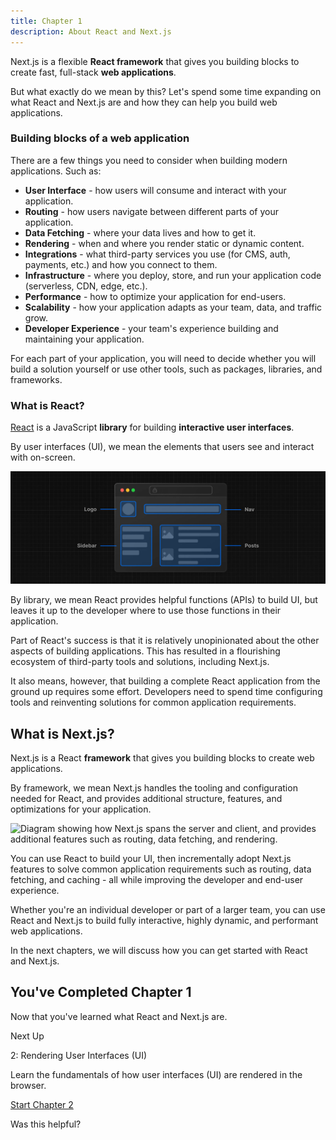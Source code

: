 ```yaml
---
title: Chapter 1
description: About React and Next.js
---
```


Next.js is a flexible **React framework** that gives you building blocks to
create fast, full-stack **web applications**.

But what exactly do we mean by this? Let's spend some time expanding on what
React and Next.js are and how they can help you build web applications.

### Building blocks of a web application

There are a few things you need to consider when building modern applications.
Such as:

- **User Interface** \- how users will consume and interact with your application.
- **Routing** \- how users navigate between different parts of your application.
- **Data Fetching** \- where your data lives and how to get it.
- **Rendering** \- when and where you render static or dynamic content.
- **Integrations** \- what third-party services you use (for CMS, auth, payments, etc.) and how you connect to them.
- **Infrastructure** \- where you deploy, store, and run your application code (serverless, CDN, edge, etc.).
- **Performance** \- how to optimize your application for end-users.
- **Scalability** \- how your application adapts as your team, data, and traffic grow.
- **Developer Experience** \- your team's experience building and maintaining your application.

For each part of your application, you will need to decide whether you will
build a solution yourself or use other tools, such as packages, libraries, and
frameworks.

### What is React?

[React](https://react.dev) is a JavaScript **library** for building
**interactive user interfaces**.

By user interfaces (UI), we mean the elements that users see and interact with
on-screen.

![User Interface example showing a browser window with a navigation, a sidebar, and a list of posts](/assets/learn-react-components.webp)


By library, we mean React provides helpful functions (APIs) to build UI, but
leaves it up to the developer where to use those functions in their
application.

Part of React's success is that it is relatively unopinionated about the other
aspects of building applications. This has resulted in a flourishing ecosystem
of third-party tools and solutions, including Next.js.

It also means, however, that building a complete React application from the
ground up requires some effort. Developers need to spend time configuring
tools and reinventing solutions for common application requirements.

## What is Next.js?

Next.js is a React **framework** that gives you building blocks to create web
applications.

By framework, we mean Next.js handles the tooling and configuration needed for
React, and provides additional structure, features, and optimizations for your
application.

![Diagram showing how Next.js spans the server and client, and provides additional features such as routing, data fetching, and
rendering.](/assets/learn-ecosystem.webp)


You can use React to build your UI, then incrementally adopt Next.js features
to solve common application requirements such as routing, data fetching, and
caching - all while improving the developer and end-user experience.

Whether you're an individual developer or part of a larger team, you can use
React and Next.js to build fully interactive, highly dynamic, and performant
web applications.

In the next chapters, we will discuss how you can get started with React and
Next.js.


## You've Completed Chapter 1

Now that you've learned what React and Next.js are.

Next Up

2: Rendering User Interfaces (UI)

Learn the fundamentals of how user interfaces (UI) are rendered in the
browser.

[Start Chapter 2](/learn/react-foundations/rendering-ui)

Was this helpful?
